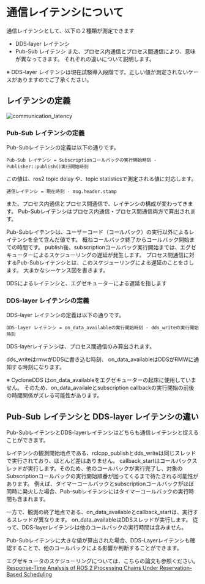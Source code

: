 # 通信レイテンシについて
通信レイテンシとして、以下の２種類が測定できます
- DDS-layer レイテンシ
- Pub-Sub レイテンシ
また、プロセス内通信とプロセス間通信により、意味が異なってきます。
それぞれの違いについて説明します。

※ DDS-layer レイテンシは現在試験導入段階です。正しい値が測定されないケースがありますのでご了承ください。

## レイテンシの定義
![communication_latency](/imgs/communication_latency.png)

### Pub-Sub レイテンシの定義
Pub-Subレイテンシの定義は以下の通りです。

```
Pub-Sub レイテンシ = Subscriptionコールバックの実行開始時刻 - Publisher::publish()実行開始時刻
```
この値は、ros2 topic delay や、topic statisticsで測定される値に対応します。

```
通信レイテンシ = 現在時刻 - msg.header.stamp
```

また、プロセス内通信とプロセス間通信で、レイテンシの構成が変わってきます。
Pub-Subレイテンシはプロセス内通信・プロセス間通信両方で算出されます。

Pub-Subレイテンシは、ユーザーコード（コールバック）の実行以外によるレイテンシを全て含んだ値です。
概ねコールバック終了からコールバック開始までの時間です。
publish後、subscriptionコールバック実行開始までは、エグゼキューターによるスケジューリングの遅延が発生します。
プロセス間通信に対するPub-Subレイテンシとは、このスケジューリングによる遅延のことをさします。
大まかなシーケンス図を書きます。

DDSによるレイテンシと、エグゼキューターによる遅延を指します


### DDS-layer レイテンシの定義

DDS-layer レイテンシの定義は以下の通りです。

```
DDS-layer レイテンシ = on_data_availableの実行開始時刻 - dds_writeの実行開始時刻
```

DDS-layerレイテンシは、プロセス間通信のみ算出されます。

dds_writeはrmwがDDSに書き込む時刻、
on_data_availableはDDSがRMWに通知する時刻になります。

※ CycloneDDS はon_data_availableをエグゼキューターの起床に使用していません。
そのため、on_data_availaleとsubscription callbackの実行開始の前後の時間関係がズレる可能性があります。

## Pub-Sub レイテンシと DDS-layer レイテンシの違い
Pub-SubレイテンシとDDS-layerレイテンシはどちらも通信レイテンシと捉えることができます。

レイテンシの観測開始地点である、rclcpp_publishとdds_writeは同じスレッドで実行されており、ほとんど差はありません。
 callback_startはコールバックスレッドが実行します。そのため、他のコールバックが実行完了し、対象のSubscriptionコールバックの実行開始順番が回ってくるまで待たされる可能性があります。
例えば、タイマーコールバックとsubscriptionコールバックがほぼ同時に発火した場合、Pub-subレイテンシにはタイマーコールバックの実行時間も含まれます。　

一方で、観測の終了地点である、on_data_availableとcallback_startは、実行するスレッドが異なります。
on_data_availableはDDSスレッドが実行します。 従って、DDS-layerレイテンシは他のコールバックの実行時間は含みません。

Pub-Subレイテンシに大きな値が算出された場合、DDS-Layerレイテンシも確認することで、他のコールバックによる影響か判断することができます。


エグゼキュータのスケジューリングについては、こちらの論文も参照ください。
[Response-Time Analysis of ROS 2 Processing
Chains Under Reservation-Based Scheduling](https://drops.dagstuhl.de/opus/volltexte/2019/10743/pdf/LIPIcs-ECRTS-2019-6.pdf)


